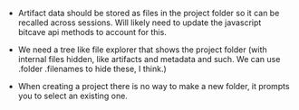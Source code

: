 - Artifact data should be stored as files in the project folder so it can be recalled across sessions. Will likely need to update the javascript bitcave api methods to account for this.

- We need a tree like file explorer that shows the project folder (with internal files hidden, like artifacts and metadata and such. We can use .folder .filenames to hide these, I think.)

- When creating a project there is no way to make a new folder, it prompts you to select an existing one.
